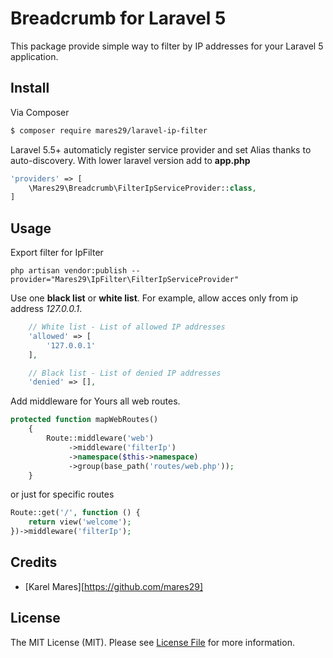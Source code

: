# Breadcrumb for Laravel 5

This package provide simple way to filter by IP addresses for your Laravel 5 application.

## Install

Via Composer

``` bash
$ composer require mares29/laravel-ip-filter
```

Laravel 5.5+ automaticly register service provider and set Alias thanks to auto-discovery. With lower laravel version add to **app.php** 

``` php
'providers' => [
	\Mares29\Breadcrumb\FilterIpServiceProvider::class,
]
```

## Usage

Export filter for IpFilter

``` terminal
php artisan vendor:publish --provider="Mares29\IpFilter\FilterIpServiceProvider"
```

Use one **black list** or **white list**. For example, allow acces only from ip address *127.0.0.1*.

``` php
	// White list - List of allowed IP addresses
	'allowed' => [
		'127.0.0.1'
	],

	// Black list - List of denied IP addresses
	'denied' => [],
```

Add middleware for Yours all web routes.

``` php
protected function mapWebRoutes()
    {
        Route::middleware('web')
             ->middleware('filterIp')
             ->namespace($this->namespace)
             ->group(base_path('routes/web.php'));
    }
```
or just for specific routes

``` php
Route::get('/', function () {
    return view('welcome');
})->middleware('filterIp');
```

## Credits

- [Karel Mares][https://github.com/mares29]

## License

The MIT License (MIT). Please see [License File](LICENSE.md) for more information.

